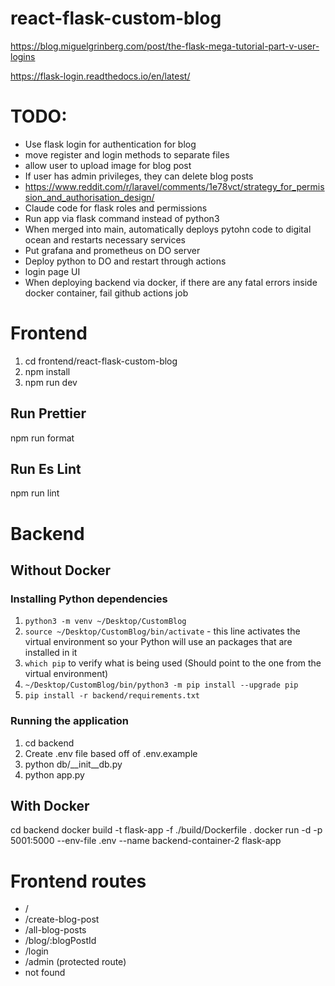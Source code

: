 # react-flask-custom-blog

https://blog.miguelgrinberg.com/post/the-flask-mega-tutorial-part-v-user-logins


https://flask-login.readthedocs.io/en/latest/


# TODO:

- Use flask login for authentication for blog
- move register and login methods to separate files
- allow user to upload image for blog post
- If user has admin privileges, they can delete blog posts
- https://www.reddit.com/r/laravel/comments/1e78vct/strategy_for_permission_and_authorisation_design/
- Claude code for flask roles and permissions
- Run app via flask command instead of python3
- When merged into main, automatically deploys pytohn code to digital ocean and restarts necessary services
- Put grafana and prometheus on DO server
- Deploy python to DO and restart through actions
- login page UI
- When deploying backend via docker, if there are any fatal errors inside docker container, fail github actions job

# Frontend

1. cd frontend/react-flask-custom-blog
2. npm install
3. npm run dev

## Run Prettier

npm run format

## Run Es Lint

npm run lint

# Backend

## Without Docker

### Installing Python dependencies

1. ```python3 -m venv ~/Desktop/CustomBlog```
2. ```source ~/Desktop/CustomBlog/bin/activate``` - this line activates the virtual environment so your Python will use an packages that are installed in it
3. ```which pip``` to verify what is being used (Should point to the one from the virtual environment)
4. ```~/Desktop/CustomBlog/bin/python3 -m pip install --upgrade pip```
5. ```pip install -r backend/requirements.txt```

### Running the application

1. cd backend
2. Create .env file based off of .env.example
3. python db/__init__db.py
4. python app.py

## With Docker

cd backend
docker build -t flask-app -f ./build/Dockerfile .
docker run -d -p 5001:5000 --env-file .env --name backend-container-2 flask-app

# Frontend routes

- /
- /create-blog-post
- /all-blog-posts
- /blog/:blogPostId
- /login
- /admin (protected route)
- not found